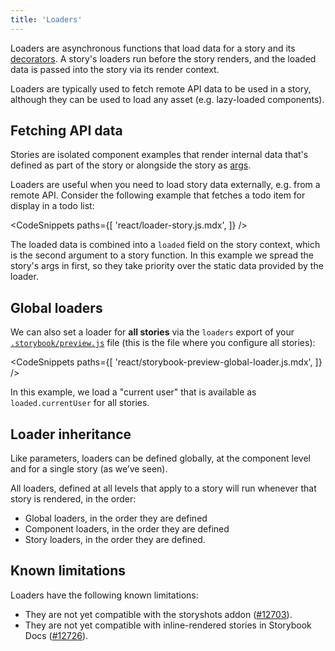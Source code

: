 ```yaml
---
title: 'Loaders'
---
```


Loaders are asynchronous functions that load data for a story and its [decorators](./decorators.md). A story's loaders run before the story renders, and the loaded data is passed into the story via its render context.

Loaders are typically used to fetch remote API data to be used in a story, although they can be used to load any asset (e.g. lazy-loaded components).

## Fetching API data

Stories are isolated component examples that render internal data that's defined as part of the story or alongside the story as [args](./args.md).

Loaders are useful when you need to load story data externally, e.g. from a remote API. Consider the following example that fetches a todo item for display in a todo list:

<!-- prettier-ignore-start -->

<CodeSnippets
  paths={[
    'react/loader-story.js.mdx',
  ]}
/>

<!-- prettier-ignore-end -->

The loaded data is combined into a `loaded` field on the story context, which is the second argument to a story function. In this example we spread the story's args in first, so they take priority over the static data provided by the loader.

## Global loaders

We can also set a loader for **all stories** via the `loaders` export of your [`.storybook/preview.js`](../configure/overview.md#configure-story-rendering) file (this is the file where you configure all stories):

<!-- prettier-ignore-start -->

<CodeSnippets
  paths={[
    'react/storybook-preview-global-loader.js.mdx',
  ]}
/>

<!-- prettier-ignore-end -->

In this example, we load a "current user" that is available as `loaded.currentUser` for all stories.

## Loader inheritance

Like parameters, loaders can be defined globally, at the component level and for a single story (as we’ve seen).

All loaders, defined at all levels that apply to a story will run whenever that story is rendered, in the order:

- Global loaders, in the order they are defined
- Component loaders, in the order they are defined
- Story loaders, in the order they are defined.

## Known limitations

Loaders have the following known limitations:

- They are not yet compatible with the storyshots addon ([#12703](https://github.com/storybookjs/storybook/issues/12703)).
- They are not yet compatible with inline-rendered stories in Storybook Docs ([#12726](https://github.com/storybookjs/storybook/issues/12726)).
